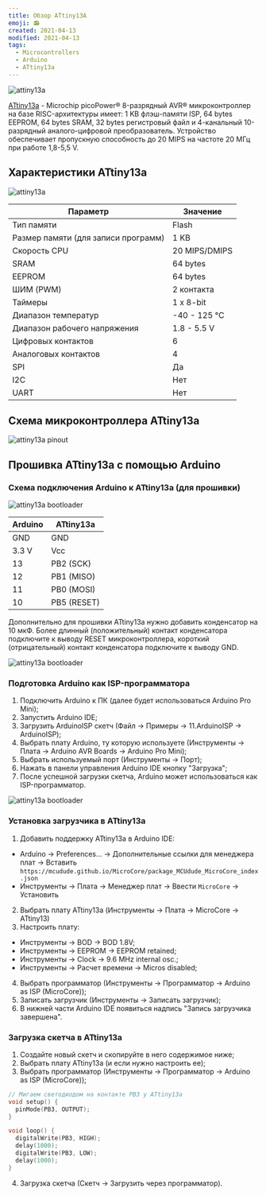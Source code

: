 ```yaml
---
title: Обзор ATtiny13A
emoji: 📻
created: 2021-04-13
modified: 2021-04-13
tags:
  - Microcontrollers
  - Arduino
  - ATtiny13a
---
```


![attiny13a](./overview-attiny13a/attiny13a_1.jpg)

[ATtiny13a](https://www.microchip.com/wwwproducts/en/ATtiny13A) - Microchip picoPower® 8-разрядный AVR® микроконтроллер на базе RISC-архитектуры  имеет: 1 KB флэш-памяти ISP, 64 bytes EEPROM, 64 bytes SRAM, 32 bytes регистровый файл и 4-канальный 10-разрядный аналого-цифровой преобразователь. Устройство обеспечивает пропускную способность до 20 MIPS на частоте 20 МГц при работе 1,8-5,5 V.

## Характеристики ATtiny13a

![attiny13a](./overview-attiny13a/attiny13a_2.jpg)

| Параметр                            | Значение      |
|-------------------------------------|---------------|
| Тип памяти                          | Flash         |
| Размер памяти (для записи программ) | 1 KB          |
| Скорость CPU                        | 20 MIPS/DMIPS |
| SRAM                                | 64 bytes      |
| EEPROM                              | 64 bytes      |
| ШИМ (PWM)                           | 2 контакта    |
| Таймеры                             | 1 x 8-bit     |
| Диапазон температур                 | -40 - 125 °C  |
| Диапазон рабочего напряжения        | 1.8 - 5.5 V   |
| Цифровых контактов                  | 6             |
| Аналоговых контактов                | 4             |
| SPI                                 | Да            |
| I2C                                 | Нет           |
| UART                                | Нет           |

## Схема микроконтроллера ATtiny13a

![attiny13a pinout](./overview-attiny13a/attiny13a_pinout.png)

## Прошивка ATtiny13a с помощью Arduino

### Схема подключения Arduino к ATtiny13a (для прошивки)

![attiny13a bootloader](./overview-attiny13a/attiny13a_bootloader_1.jpg)

| Arduino | ATtiny13a   |
|---------|-------------|
| GND     | GND         |
| 3.3 V   | Vcc         |
| 13      | PB2 (SCK)   |
| 12      | PB1 (MISO)  |
| 11      | PB0 (MOSI)  |
| 10      | PB5 (RESET) |

Дополнительно для прошивки ATtiny13a нужно добавить конденсатор на 10 мкФ. Более длинный (положительный) контакт конденсатора подключите к выводу RESET микроконтроллера, короткий (отрицательный) контакт конденсатора подключите к выводу GND.

![attiny13a bootloader](./overview-attiny13a/attiny13a_bootloader_2.jpg)

### Подготовка Arduino как ISP-программатора

1. Подключить Arduino к ПК (далее будет использоваться Arduino Pro Mini);
2. Запустить Arduino IDE;
3. Загрузить ArduinoISP скетч (Файл -> Примеры -> 11.ArduinoISP -> ArduinoISP);
4. Выбрать плату Arduino, ту которую используете (Инструменты -> Плата -> Arduino AVR Boards -> Arduino Pro Mini);
5. Выбрать используемый порт (Инструменты -> Порт);
6. Нажать в панели управления Arduino IDE кнопку "Загрузка";
7. После успешной загрузки скетча, Arduino может использоваться как ISP-программатор.

![attiny13a bootloader](./overview-attiny13a/attiny13a_bootloader_3.jpg)

### Установка загрузчика в ATtiny13a

1. Добавить поддержку ATtiny13a в Arduino IDE:  
- Arduino -> Preferences... -> Дополнительные ссылки для менеджера плат -> Вставить `https://mcudude.github.io/MicroCore/package_MCUdude_MicroCore_index.json`
- Инструменты -> Плата -> Менеджер плат -> Ввести `MicroCore` -> Установить
2. Выбрать плату ATtiny13a (Инструменты -> Плата -> MicroCore -> ATtiny13)
3. Настроить плату:  
- Инструменты -> BOD -> BOD 1.8V;  
- Инструменты -> EEPROM -> EEPROM retained;  
- Инструменты -> Clock -> 9.6 MHz internal osc.;  
- Инструменты -> Расчет времени -> Micros disabled;
4. Выбрать программатор (Инструменты -> Программатор -> Arduino as ISP (MicroCore));
5. Записать загрузчик (Инструменты -> Записать загрузчик);
6. В нижней части Arduino IDE появиться надпись "Запись загрузчика завершена".

### Загрузка скетча в ATtiny13a

1. Создайте новый скетч и скопируйте в него содержимое ниже;
2. Выбрать плату ATtiny13a (и если нужно настроить ее);
3. Выбрать программатор (Инструменты -> Программатор -> Arduino as ISP (MicroCore));

```cpp
// Мигаем светодиодом на контакте PB3 у ATtiny13a
void setup() {
  pinMode(PB3, OUTPUT);
}

void loop() {
  digitalWrite(PB3, HIGH);
  delay(1000);
  digitalWrite(PB3, LOW);
  delay(1000);
}
```

4. Загрузка скетча (Скетч -> Загрузить через программатор).